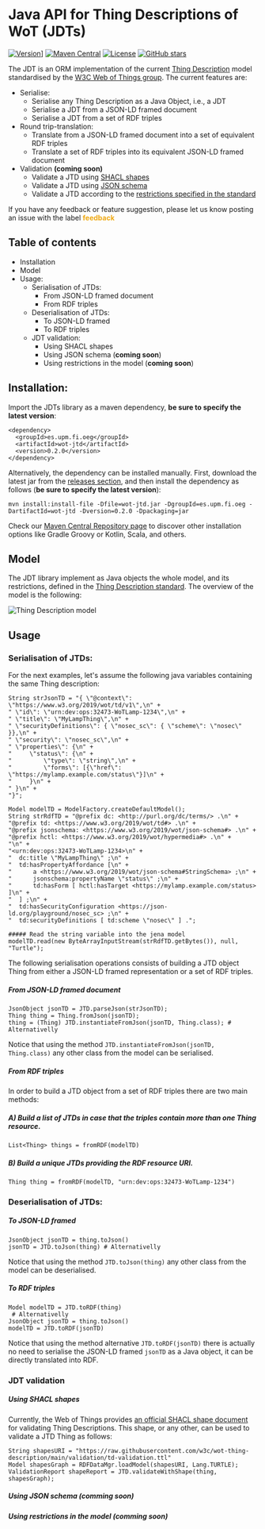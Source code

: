 # Java API for Thing Descriptions of WoT (JDTs)
[![Version](https://img.shields.io/badge/Version-0.2.0-orange)](https://github.com/oeg-upm/wot-jtd/releases)] [![Maven Central](https://img.shields.io/badge/Maven%20Central-v0.2.0-green)](https://search.maven.org/search?q=g:%22es.upm.fi.oeg%22%20AND%20a:%22wot-jtd%22) [![License](https://img.shields.io/badge/License-Apache%202.0-blue.svg)](https://opensource.org/licenses/Apache-2.0) [![GitHub stars](https://img.shields.io/github/stars/Naereen/StrapDown.js.svg?style=social&label=Star&maxAge=2592000)](https://github.com/oeg-upm/wot-jtd/stargazers)

The JDT is an ORM implementation of the current [Thing Description](https://www.w3.org/TR/wot-thing-description/) model standardised by the [W3C Web of Things group](https://www.w3.org/WoT/). The current features are:
 * Serialise:
	 * Serialise any Thing Description as a Java Object, i.e., a JDT
	 * Serialise a JDT from a JSON-LD framed document
	 * Serialise a JDT from a set of RDF triples
 * Round trip-translation:
	 * Translate from a JSON-LD framed document into a set of equivalent RDF triples
	 * Translate a set of RDF triples into its equivalent JSON-LD framed document
 * Validation **(coming soon)**
	 * Validate a JTD using [SHACL shapes](https://www.w3.org/TR/shacl/)
	 * Validate a JTD using [JSON schema](https://json-schema.org/)
	 * Validate a JTD according to the [restrictions specified in the standard](https://www.w3.org/TR/wot-thing-description/)

If you have any feedback or feature suggestion, please let us know posting an issue with the label <span style="color:#EFA914">**feedback**</span>

## Table of contents

* Installation
* Model
* Usage:
    * Serialisation of JTDs:
		* From JSON-LD framed document
		* From RDF triples
	* Deserialisation of JTDs:
		* To JSON-LD framed
		* To RDF triples
	* JDT validation: 
		* Using SHACL shapes
		* Using JSON schema (**coming soon**)
		* Using restrictions in the model (**coming soon**)



## Installation:
Import the JDTs library as a maven dependency, **be sure to specify the latest version**:

```
<dependency>
  <groupId>es.upm.fi.oeg</groupId>
  <artifactId>wot-jtd</artifactId>
  <version>0.2.0</version>
</dependency>
``` 

Alternatively, the dependency can be installed manually. First, download the latest jar from the [releases section](), and then install the dependency as follows (**be sure to specify the latest version**):
````
mvn install:install-file -Dfile=wot-jtd.jar -DgroupId=es.upm.fi.oeg -DartifactId=wot-jtd -Dversion=0.2.0 -Dpackaging=jar
````

Check our [Maven Central Repository page](https://search.maven.org/artifact/es.upm.fi.oeg/wot-jtd/0.2.0/jar) to discover other installation options like Gradle Groovy or Kotlin, Scala, and others. 

## Model

The JDT library implement as Java objects the whole model, and its restrictions, defined in the [Thing Description standard](https://www.w3.org/TR/wot-thing-description/). The overview of the model is the following:

![Thing Description model](https://www.w3.org/TR/wot-thing-description/visualization/td.png)


## Usage

### Serialisation of JTDs:

For the next examples, let's assume the following java variables containing the same Thing description:
````
String strJsonTD = "{ \"@context\": \"https://www.w3.org/2019/wot/td/v1\",\n" +
" \"id\": \"urn:dev:ops:32473-WoTLamp-1234\",\n" +
" \"title\": \"MyLampThing\",\n" +
" \"securityDefinitions\": { \"nosec_sc\": { \"scheme\": \"nosec\" }},\n" +
" \"security\": \"nosec_sc\",\n" +
" \"properties\": {\n" +
"     \"status\": {\n" +
"         \"type\": \"string\",\n" +
"         \"forms\": [{\"href\": \"https://mylamp.example.com/status\"}]\n" +
"     }\n" +
" }\n" +
"}";
````

````
Model modelTD = ModelFactory.createDefaultModel();
String strRdfTD = "@prefix dc: <http://purl.org/dc/terms/> .\n" +
"@prefix td: <https://www.w3.org/2019/wot/td#> .\n" +
"@prefix jsonschema: <https://www.w3.org/2019/wot/json-schema#> .\n" +
"@prefix hctl: <https://www.w3.org/2019/wot/hypermedia#> .\n" +
"\n" +
"<urn:dev:ops:32473-WoTLamp-1234>\n" +
"  dc:title \"MyLampThing\" ;\n" +
"  td:hasPropertyAffordance [\n" +
"      a <https://www.w3.org/2019/wot/json-schema#StringSchema> ;\n" +
"      jsonschema:propertyName \"status\" ;\n" +
"      td:hasForm [ hctl:hasTarget <https://mylamp.example.com/status> ]\n" +
"  ] ;\n" +
"  td:hasSecurityConfiguration <https://json-ld.org/playground/nosec_sc> ;\n" +
"  td:securityDefinitions [ td:scheme \"nosec\" ] .";

##### Read the string variable into the jena model
modelTD.read(new ByteArrayInputStream(strRdfTD.getBytes()), null, "Turtle");
````



The following serialisation operations consists of building a JTD object Thing from either a JSON-LD framed representation or a set of RDF triples. 
##### From JSON-LD framed document

````
JsonObject jsonTD = JTD.parseJson(strJsonTD);
Thing thing = Thing.fromJson(jsonTD);
thing = (Thing) JTD.instantiateFromJson(jsonTD, Thing.class); # Alternativelly
````
Notice that using the method `JTD.instantiateFromJson(jsonTD, Thing.class)` any other class from the model can be serialised.

##### From RDF triples
In order to build a JTD object from a set of RDF triples there are two main methods:
##### A) Build a list of JTDs in case that the triples contain more than one Thing resource.
`````
List<Thing> things = fromRDF(modelTD)
`````
##### B) Build a unique JTDs providing the RDF  resource URI. 
`````
Thing thing = fromRDF(modelTD, "urn:dev:ops:32473-WoTLamp-1234")
`````

### Deserialisation of JTDs:

##### To JSON-LD framed
````
JsonObject jsonTD = thing.toJson()
jsonTD = JTD.toJson(thing) # Alternativelly
````
Notice that using the method `JTD.toJson(thing)` any other class from the model can be deserialised.

##### To RDF triples

````
Model modelTD = JTD.toRDF(thing)
 # Alternativelly
JsonObject jsonTD = thing.toJson()
modelTD = JTD.toRDF(jsonTD)
````

Notice that using the method alternative `JTD.toRDF(jsonTD)` there is actually no need to serialise the JSON-LD framed `jsonTD` as a Java object, it can be directly translated into RDF.


### JDT validation

##### Using SHACL shapes
Currently, the Web of Things provides [an official SHACL shape document](https://github.com/w3c/wot-thing-description/blob/main/validation/td-validation.ttl) for validating Thing Descriptions. This shape, or any other, can be used to validate a JTD Thing as follows:

````
String shapesURI = "https://raw.githubusercontent.com/w3c/wot-thing-description/main/validation/td-validation.ttl"
Model shapesGraph = RDFDataMgr.loadModel(shapesURI, Lang.TURTLE);
ValidationReport shapeReport = JTD.validateWithShape(thing, shapesGraph);
````

##### Using JSON schema (*comming soon*)
##### Using restrictions in the model (*comming soon*)
